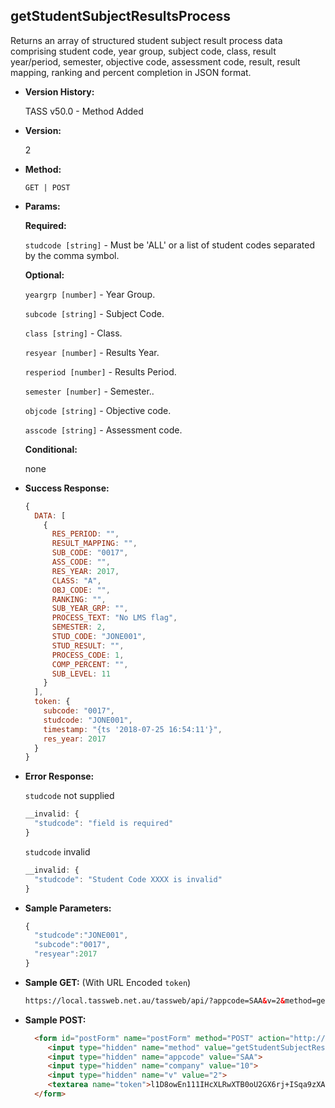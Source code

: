 

**getStudentSubjectResultsProcess**
----
  Returns an array of structured student subject result process data comprising student code, year group, subject code, class, result year/period, semester, objective code, assessment code, result, result mapping, ranking and percent completion in JSON format.

* **Version History:**

  TASS v50.0 - Method Added

* **Version:**

  2

* **Method:**

  `GET | POST`
  
*  **Params:**

   **Required:**

   `studcode [string]` -  Must be 'ALL' or a list of student codes separated by the comma symbol.
   
   **Optional:**

   `yeargrp [number]` - Year Group.

   `subcode [string]` - Subject Code.

   `class [string]` - Class.
   
   `resyear [number]` - Results Year.

   `resperiod [number]` - Results Period.

   `semester [number]` - Semester..

   `objcode [string]` - Objective code.

   `asscode [string]` - Assessment code.

   **Conditional:**
 
   none
   
* **Success Response:**

    ```javascript
    {
      DATA: [
        {
          RES_PERIOD: "",
          RESULT_MAPPING: "",
          SUB_CODE: "0017",
          ASS_CODE: "",
          RES_YEAR: 2017,
          CLASS: "A",
          OBJ_CODE: "",
          RANKING: "",
          SUB_YEAR_GRP: "",
          PROCESS_TEXT: "No LMS flag",
          SEMESTER: 2,
          STUD_CODE: "JONE001",
          STUD_RESULT: "",
          PROCESS_CODE: 1,
          COMP_PERCENT: "",
          SUB_LEVEL: 11
        }
      ],
      token: {
        subcode: "0017",
        studcode: "JONE001",
        timestamp: "{ts '2018-07-25 16:54:11'}",
        res_year: 2017
      }
    }
    ```
 
* **Error Response:**

    `studcode` not supplied
    ```javascript
    __invalid: {
      "studcode": "field is required"
    }
    ```

    `studcode` invalid
    ```javascript
    __invalid: {
      "studcode": "Student Code XXXX is invalid"
    }
    ```

* **Sample Parameters:**

  ```javascript
  {
    "studcode":"JONE001",
    "subcode":"0017",
    "resyear":2017
  }
  ```

* **Sample GET:** (With URL Encoded `token`)

  ```HTML
  https://local.tassweb.net.au/tassweb/api/?appcode=SAA&v=2&method=getStudentSubjectResultsProcess&token=iUMGAbEBjxmnI2F8sjXtlAWpGGm32kkL8CyHjge8VhCtPt3dzTimIgBuGl8F3JDLr%2BNGmi3hLrppaB0%2BEWdftU0VmXBHUPxL63HJ4uMOTo%2BkAYO0MlWBPchGYnWo7aow&company=10
  ```
  
* **Sample POST:**

  ```HTML
    <form id="postForm" name="postForm" method="POST" action="http://api.tasscloud.com.au/tassweb/api/">
       <input type="hidden" name="method" value="getStudentSubjectResultsProcess">
       <input type="hidden" name="appcode" value="SAA">
       <input type="hidden" name="company" value="10">
       <input type="hidden" name="v" value="2">
       <textarea name="token">l1D8owEn111IHcXLRwXTB0oU2GX6rj+ISqa9zXA8We1Gqx9/zb+cbVFartivsDN/xGgAIIjtABAYfzYPqTCpLf3gb0nW3h/TrPFLMhAdNcVvHD0Gz4FkRj5jRAD1aAGQ</textarea>
    </form>
  ```
